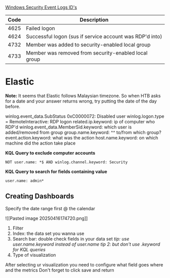 [Windows Security Event Logs ID's](https://www.ultimatewindowssecurity.com/securitylog/encyclopedia/)

| Code | Description                                              |
| ---- | -------------------------------------------------------- |
| 4625 | Failed logon                                             |
| 4624 | Successful logon (sus if service account was RDP'd into) |
| 4732 | Member was added to security-enabled local group         |
| 4733 | Member was removed from security-enabled local group     |
# Elastic

**Note:** It seems that Elastic follows Malaysian timezone. So when HTB asks for a date and your answer returns wrong, try putting the date of the day before.

winlog.event_data.SubStatus 0xC0000072: Disabled user
winlog.logon.type = RemoteInteractive: RDP logon
related.ip.keyword: ip of computer who RDP'd
winlog.event_data.MemberSid.keyword: which user is added/removed from group
group.name.keyword: ^^ to/from which group?
event.action.keyword: what was the action
host.name.keyword: on which machine did the action take place

**KQL Query to exclude computer accounts**
```
NOT user.name: *$ AND winlog.channel.keyword: Security
```

**KQL Query to search for fields containing value**
```
user.name: admin*
```

## Creating Dashboards
Specify the date range first @ the calendar

![[Pasted image 20250416174720.png]]
1. Filter
2. Index: the data set you wanna use
3. Search bar: double check fields in your data set
	*tip: use user.name.keyword instead of user.name*
	*tip 2: but don't use .keyword for KQL queries*
4. Type of visualization

After selecting ur visualization you need to configure what field goes where and the metrics
Don't forget to click save and return